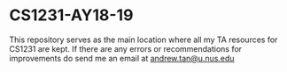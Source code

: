 # CS1231-AY18-19

This repository serves as the main location where all my TA resources for CS1231 are kept. If there are any errors or recommendations for improvements do send me an email at andrew.tan@u.nus.edu 